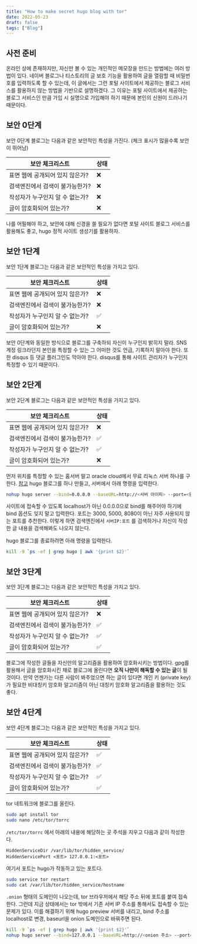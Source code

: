 ```yaml
---
title: "How to make secret hugo blog with tor"
date: 2022-05-23
draft: false
tags: ["Blog"]
---
```


## 사전 준비

온라인 상에 존재하지만, 자신만 볼 수 있는 개인적인 메모장을 만드는 방법에는 여러 방법이 있다. 네이버 블로그나 티스토리의 글 보호 기능을 활용하여 글을 열람할 때 비밀번호를 입력하도록 할 수 있는데, 이 글에서는 그런 포털 사이트에서 제공하는 블로그 서비스를 활용하지 않는 방법을 기반으로 설명하겠다. 그 이유는 포털 사이트에서 제공하는 블로그 서비스인 만큼 가입 시 실명으로 가입해야 하기 때문에 본인의 신원이 드러나기 때문이다.

## 보안 0단계

보안 0단계 블로그는 다음과 같은 보안적인 특성을 가진다. (체크 표시가 많을수록 보안이 뛰어남)

|보안 체크리스트|상태|
|---|---|
|표면 웹에 공개되어 있지 않은가?|❌|
|검색엔진에서 검색이 불가능한가?|❌|
|작성자가 누구인지 알 수 없는가?|❌|
|글이 암호화되어 있는가?|❌|

나를 어필해야 하고, 보안에 대해 신경을 쓸 필요가 없다면 포털 사이트 블로그 서비스를 활용해도 좋고, hugo 정적 사이트 생성기를 활용하자.

## 보안 1단계

보안 1단계 블로그는 다음과 같은 보안적인 특성을 가지고 있다.

|보안 체크리스트|상태|
|---|---|
|표면 웹에 공개되어 있지 않은가?|❌|
|검색엔진에서 검색이 불가능한가?|❌|
|작성자가 누구인지 알 수 없는가?|✅|
|글이 암호화되어 있는가?|❌|

보안 0단계와 동일한 방식으로 블로그를 구축하되 자신이 누구인지 밝히지 말라. SNS 계정 링크라던지 본인을 특정할 수 있는 그 어떠한 것도 언급, 기록하지 말아야 한다. 또한 disqus 등 댓글 플러그인도 막아야 한다. disqus를 통해 사이트 관리자가 누구인지 특정할 수 있기 때문이다.

## 보안 2단계

보안 2단계 블로그는 다음과 같은 보안적인 특성을 가지고 있다.

|보안 체크리스트|상태|
|---|---|
|표면 웹에 공개되어 있지 않은가?|❌|
|검색엔진에서 검색이 불가능한가?|✅|
|작성자가 누구인지 알 수 없는가?|✅|
|글이 암호화되어 있는가?|❌|

먼저 위치를 특정할 수 있는 홈서버 말고 oracle cloud에서 무료 리눅스 서버 하나를 구한다. [참고](https://blog.ny64.kr/posts/create-your-own-lifetime-free-server-using-oracle-cloud/) hugo 블로그를 하나 만들고, 서버에서 아래 명령을 입력한다.

```bash
nohup hugo server --bind=0.0.0.0 --baseURL=http://<서버 아이피> --port=<원하는 포트> &
```

사이트에 접속할 수 있도록 localhost가 아닌 0.0.0.0으로 bind를 해주어야 하기에 bind 옵션도 잊지 말고 입력한다. 포트는 3000, 5000, 8080이 아닌 자주 사용되지 않는 포트를 추천한다. 이렇게 하면 검색엔진에서 `서버IP:포트` 를 검색하거나 자신이 작성한 글 내용을 검색해봐도 나오지 않는다.

hugo 블로그를 종료하려면 아래 명령을 입력한다.

```bash
kill -9 `ps -ef | grep hugo | awk '{print $2}'`
```

## 보안 3단계

보안 3단계 블로그는 다음과 같은 보안적인 특성을 가지고 있다.

|보안 체크리스트|상태|
|---|---|
|표면 웹에 공개되어 있지 않은가?|❌|
|검색엔진에서 검색이 불가능한가?|✅|
|작성자가 누구인지 알 수 없는가?|✅|
|글이 암호화되어 있는가?|✅|

블로그에 작성한 글들을 자신만의 알고리즘을 활용하여 암호화시키는 방법이다. gpg를 활용해서 글을 암호화시킨 채로 블로그에 올린다면 **오직 나만이 해독할 수 있는 글**이 될 것이다. 만약 언젠가는 다른 사람이 봐주었으면 하는 글이 있다면 개인 키 (private key) 가 필요한 비대칭키 암호화 알고리즘이 아닌 대칭키 암호화 알고리즘을 활용하는 것도 좋다.

## 보안 4단계

보안 4단계 블로그는 다음과 같은 보안적인 특성을 가지고 있다.

|보안 체크리스트|상태|
|---|---|
|표면 웹에 공개되어 있지 않은가?|✅|
|검색엔진에서 검색이 불가능한가?|✅|
|작성자가 누구인지 알 수 없는가?|✅|
|글이 암호화되어 있는가?|✅|

tor 네트워크에 블로그를 올린다.

```bash
sudo apt install tor
sudo nano /etc/tor/torrc
```

`/etc/tor/torrc` 에서 아래의 내용에 해당하는 곳 주석을 지우고 다음과 같이 작성한다.

```text
HiddenServiceDir /var/lib/tor/hidden_service/
HiddenServicePort <포트> 127.0.0.1:<포트>
```

여기서 포트는 hugo가 작동하고 있는 포트다.

```bash
sudo service tor restart
sudo cat /var/lib/tor/hidden_service/hostname
```

`.onion` 형태의 도메인이 나오는데, tor 브라우저에서 해당 주소 뒤에 포트를 붙여 접속한다. 그런데 지금 상태에서는 tor 밖에서 기존 서버 IP 주소를 통해서도 접속할 수 있는 문제가 있다. 이를 해결하기 위해 hugo preview 서버를 내리고, bind 주소를 localhost로 변경, baseurl을 onion 도메인으로 바꿔주면 된다.

```bash
kill -9 `ps -ef | grep hugo | awk '{print $2}'`
nohup hugo server --bind=127.0.0.1 --baseURL=http://<onion 주소> --port=<포트> &
```
